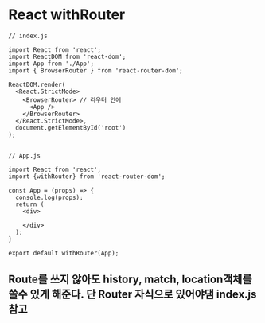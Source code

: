 # React withRouter

```react
// index.js

import React from 'react';
import ReactDOM from 'react-dom';
import App from './App';
import { BrowserRouter } from 'react-router-dom';

ReactDOM.render(
  <React.StrictMode>
    <BrowserRouter> // 라우터 안에 
      <App />
    </BrowserRouter>
  </React.StrictMode>,
  document.getElementById('root')
);


```

```react
// App.js

import React from 'react';
import {withRouter} from 'react-router-dom';

const App = (props) => {
  console.log(props);
  return (
    <div>
      
    </div>
  );
}

export default withRouter(App);

```

## Route를 쓰지 않아도 history, match, location객체를 쓸수 있게 해준다. 단 Router 자식으로 있어야댐 index.js 참고

